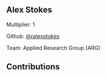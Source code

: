 
## Alex Stokes
Multiplier: 1

Github: [@ralexstokes](https://github.com/ralexstokes)

Team: Applied Research Group (ARG)

## Contributions
